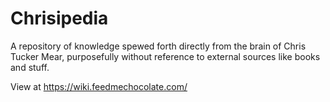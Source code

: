 # Chrisipedia
A repository of knowledge spewed forth directly from the brain of Chris Tucker Mear, purposefully without reference to external sources like books and stuff.

View at https://wiki.feedmechocolate.com/
